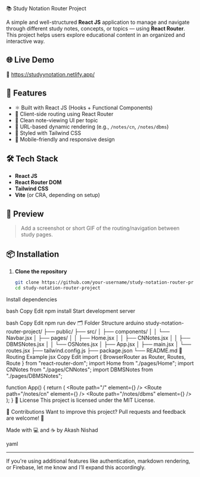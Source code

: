  📚 Study Notation Router Project

A simple and well-structured **React JS** application to manage and navigate through different study notes, concepts, or topics — using **React Router**. This project helps users explore educational content in an organized and interactive way.

## 🌐 Live Demo

🔗 https://studyynotation.netlify.app/

## 🚀 Features

- ⚛️ Built with React JS (Hooks + Functional Components)
- 🧭 Client-side routing using React Router
- 📝 Clean note-viewing UI per topic
- 🧵 URL-based dynamic rendering (e.g., `/notes/cn`, `/notes/dbms`)
- 💨 Styled with Tailwind CSS
- 📱 Mobile-friendly and responsive design

## 🛠️ Tech Stack

- **React JS**
- **React Router DOM**
- **Tailwind CSS**
- **Vite** (or CRA, depending on setup)

## 📸 Preview

> Add a screenshot or short GIF of the routing/navigation between study pages.

## 📦 Installation

1. **Clone the repository**
   ```bash
   git clone https://github.com/your-username/study-notation-router-project.git
   cd study-notation-router-project
Install dependencies

bash
Copy
Edit
npm install
Start development server

bash
Copy
Edit
npm run dev
🗂️ Folder Structure
arduino
study-notation-router-project/
├── public/
├── src/
│   ├── components/
│   │   └── Navbar.jsx
│   ├── pages/
│   │   ├── Home.jsx
│   │   ├── CNNotes.jsx
│   │   ├── DBMSNotes.jsx
│   │   └── OSNotes.jsx
│   ├── App.jsx
│   ├── main.jsx
│   └── routes.jsx
├── tailwind.config.js
├── package.json
└── README.md
🧩 Routing Example
jsx
Copy
Edit
import { BrowserRouter as Router, Routes, Route } from "react-router-dom";
import Home from "./pages/Home";
import CNNotes from "./pages/CNNotes";
import DBMSNotes from "./pages/DBMSNotes";

function App() {
  return (
    <Router>
      <Routes>
        <Route path="/" element={<Home />} />
        <Route path="/notes/cn" element={<CNNotes />} />
        <Route path="/notes/dbms" element={<DBMSNotes />} />
      </Routes>
    </Router>
  );
}
📝 License
This project is licensed under the MIT License.

🙌 Contributions
Want to improve this project? Pull requests and feedback are welcome! 💬

Made with 💻 and ☕ by Akash Nishad

yaml


---

If you're using additional features like authentication, markdown rendering, or Firebase, let me know and I’ll expand this accordingly.









